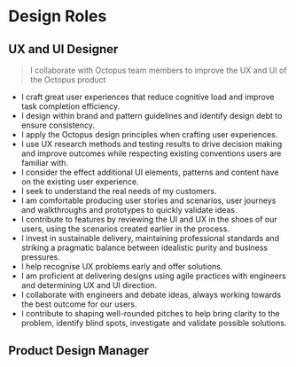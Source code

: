 # Design Roles

## UX and UI Designer
> I collaborate with Octopus team members to improve the UX and UI of the Octopus product

- I craft great user experiences that reduce cognitive load and improve task completion efficiency.
- I design within brand and pattern guidelines and identify design debt to ensure consistency.
- I apply the Octopus design principles when crafting user experiences.
- I use UX research methods and testing results to drive decision making and improve outcomes while respecting existing conventions users are familiar with.
- I consider the effect additional UI elements, patterns and content have on the existing user experience.
- I seek to understand the real needs of my customers.
- I am comfortable producing user stories and scenarios, user journeys and walkthroughs and prototypes to quickly validate ideas.
- I contribute to features by reviewing the UI and UX in the shoes of our users, using the scenarios created earlier in the process.
- I invest in sustainable delivery, maintaining professional standards and striking a pragmatic balance between idealistic purity and business pressures.
- I help recognise UX problems early and offer solutions.
- I am proficient at delivering designs using agile practices with engineers and determining UX and UI direction.
- I collaborate with engineers and debate ideas, always working towards the best outcome for our users.
- I contribute to shaping well-rounded pitches to help bring clarity to the problem, identify blind spots, investigate and validate possible solutions.

## Product Design Manager

